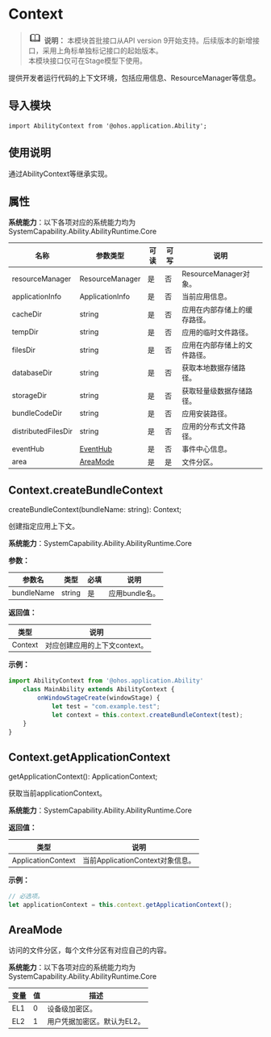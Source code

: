 # Context

> ![icon-note.gif](public_sys-resources/icon-note.gif) **说明：**
> 本模块首批接口从API version 9开始支持。后续版本的新增接口，采用上角标单独标记接口的起始版本。  
> 本模块接口仅可在Stage模型下使用。

提供开发者运行代码的上下文环境，包括应用信息、ResourceManager等信息。

## 导入模块
```
import AbilityContext from '@ohos.application.Ability';
```

## 使用说明

通过AbilityContext等继承实现。

## 属性

**系统能力**：以下各项对应的系统能力均为SystemCapability.Ability.AbilityRuntime.Core

  | 名称 | 参数类型 | 可读 | 可写 | 说明 | 
| -------- | -------- | -------- | -------- | -------- |
| resourceManager | ResourceManager | 是 | 否 | ResourceManager对象。 | 
| applicationInfo | ApplicationInfo | 是 | 否 | 当前应用信息。 | 
| cacheDir | string | 是 | 否 | 应用在内部存储上的缓存路径。 | 
| tempDir | string | 是 | 否 | 应用的临时文件路径。 | 
| filesDir | string | 是 | 否 | 应用在内部存储上的文件路径。 | 
| databaseDir | string | 是 | 否 | 获取本地数据存储路径。 | 
| storageDir | string | 是 | 否 | 获取轻量级数据存储路径。 | 
| bundleCodeDir | string | 是 | 否 | 应用安装路径。 | 
| distributedFilesDir | string | 是 | 否 | 应用的分布式文件路径。 | 
| eventHub | [EventHub](js-apis-eventhub.md) | 是 | 否 | 事件中心信息。| 
| area | [AreaMode](#areamode) | 是 | 是 | 文件分区。| 


## Context.createBundleContext

createBundleContext(bundleName: string): Context;

创建指定应用上下文。

**系统能力**：SystemCapability.Ability.AbilityRuntime.Core

**参数：**

  | 参数名 | 类型 | 必填 | 说明 | 
  | -------- | -------- | -------- | -------- |
  | bundleName | string | 是 | 应用bundle名。 | 

**返回值：**

  | 类型 | 说明 | 
  | -------- | -------- |
  | Context | 对应创建应用的上下文context。 | 

**示例：**
    
  ```js
  import AbilityContext from '@ohos.application.Ability'
      class MainAbility extends AbilityContext {
          onWindowStageCreate(windowStage) {
              let test = "com.example.test";
              let context = this.context.createBundleContext(test);
      }
}

  ```


## Context.getApplicationContext

getApplicationContext(): ApplicationContext;

获取当前applicationContext。

**系统能力**：SystemCapability.Ability.AbilityRuntime.Core

**返回值：**

| 类型 | 说明 |
| -------- | -------- |
| ApplicationContext | 当前ApplicationContext对象信息。 |

**示例：**
    
  ```js
  // 必选项。
  let applicationContext = this.context.getApplicationContext();
  ```


## AreaMode

访问的文件分区，每个文件分区有对应自己的内容。

**系统能力**：以下各项对应的系统能力均为SystemCapability.Ability.AbilityRuntime.Core

| 变量            | 值    | 描述            |
| --------------- | ---- | --------------- |
| EL1             | 0    | 设备级加密区。   |
| EL2             | 1    | 用户凭据加密区。默认为EL2。 |
